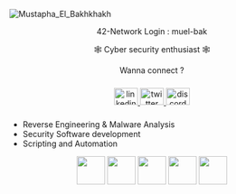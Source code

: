 ![Mustapha_El_Bakhkhakh](https://github.com/ELPatrinum/ELPatrinum/assets/121964622/92057fff-bd7f-4a88-b9d3-744486d6d719)


<div align="center">

42-Network Login : muel-bak

🕸️ Cyber security enthusiast 🕸️

Wanna connect ?
###
<div align="center">
  <a href="https://www.linkedin.com/in/mustapha-el-bakhkhakh/" target="_blank">
    <img src="https://raw.githubusercontent.com/maurodesouza/profile-readme-generator/master/src/assets/icons/social/linkedin/default.svg" width="42" height="30" alt="linkedin logo"  />
  </a>
  <a href="https://x.com/Elbakhkhakh_M" target="_blank">
    <img src="https://raw.githubusercontent.com/maurodesouza/profile-readme-generator/master/src/assets/icons/social/twitter/default.svg" width="42" height="30" alt="twitter logo"  />
  </a>
  <a href="https://www.instagram.com/mu_elbak/" target="_blank">
    <img src="https://raw.githubusercontent.com/maurodesouza/profile-readme-generator/master/src/assets/icons/social/instagram/default.svg" width="42" height="30" alt="discord logo"  />
  </a>
</div>

###


</div>

- Reverse Engineering & Malware Analysis
- Security Software development 
- Scripting and Automation

<p align="center">
  <img src="https://cdn.jsdelivr.net/gh/devicons/devicon@latest/icons/c/c-plain.svg" width="50" />
  <img src="https://cdn.jsdelivr.net/gh/devicons/devicon@latest/icons/cplusplus/cplusplus-plain.svg" width="50" />
  <img src="https://cdn.jsdelivr.net/gh/devicons/devicon@latest/icons/python/python-original.svg" width="50" />
  <img src="https://cdn.jsdelivr.net/gh/devicons/devicon@latest/icons/azuresqldatabase/azuresqldatabase-original.svg" width="50" />
  <img src="https://cdn.jsdelivr.net/gh/devicons/devicon@latest/icons/linux/linux-original.svg" width="50" />
  
</p>

